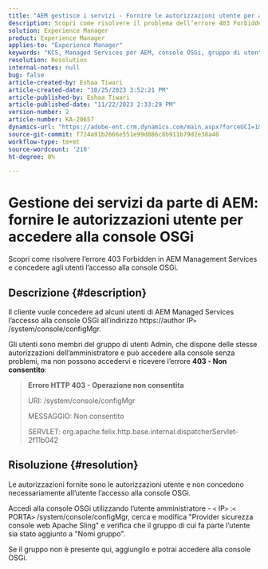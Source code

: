 ```yaml
---
title: "AEM gestisce i servizi - Fornire le autorizzazioni utente per accedere alla console OSGi"
description: Scopri come risolvere il problema dell’errore 403 Forbidden in AEM Managed Services.
solution: Experience Manager
product: Experience Manager
applies-to: "Experience Manager"
keywords: "KCS, Managed Services per AEM, console OSGi, gruppo di utenti amministratore"
resolution: Resolution
internal-notes: null
bug: false
article-created-by: Eshaa Tiwari
article-created-date: "10/25/2023 3:52:21 PM"
article-published-by: Eshaa Tiwari
article-published-date: "11/22/2023 2:33:29 PM"
version-number: 2
article-number: KA-20657
dynamics-url: "https://adobe-ent.crm.dynamics.com/main.aspx?forceUCI=1&pagetype=entityrecord&etn=knowledgearticle&id=e930c879-4e73-ee11-9ae7-6045bd0063aa"
source-git-commit: f724a91b2666e551e99d886c8b911b79d2e38a40
workflow-type: tm+mt
source-wordcount: '210'
ht-degree: 0%

---
```


# Gestione dei servizi da parte di AEM: fornire le autorizzazioni utente per accedere alla console OSGi


Scopri come risolvere l’errore 403 Forbidden in AEM Management Services e concedere agli utenti l’accesso alla console OSGi.

## Descrizione {#description}


Il cliente vuole concedere ad alcuni utenti di AEM Managed Services l’accesso alla console OSGi all’indirizzo https://author IP`>` /system/console/configMgr.

Gli utenti sono membri del gruppo di utenti Admin, che dispone delle stesse autorizzazioni dell’amministratore e può accedere alla console senza problemi, ma non possono accedervi e ricevere l’errore <b>403 - Non consentito</b>:


> <b>Errore HTTP 403 - Operazione non consentita</b>
> 
> URI: /system/console/configMgr
> 
> MESSAGGIO: Non consentito
> 
> SERVLET: org.apache.felix.http.base.internal.dispatcherServlet-2f11b042



## Risoluzione {#resolution}


Le autorizzazioni fornite sono le autorizzazioni utente e non concedono necessariamente all’utente l’accesso alla console OSGi.

Accedi alla console OSGi utilizzando l’utente amministratore - `<` IP`>` :`<` PORTA`>` /system/console/configMgr, cerca e modifica &quot;Provider sicurezza console web Apache Sling&quot; e verifica che il gruppo di cui fa parte l’utente sia stato aggiunto a &quot;Nomi gruppo&quot;.

Se il gruppo non è presente qui, aggiungilo e potrai accedere alla console OSGi.




